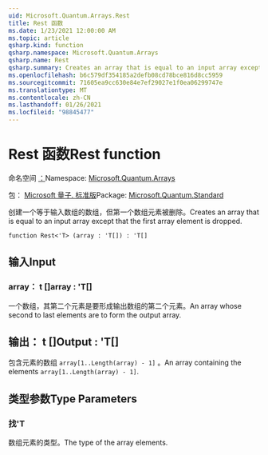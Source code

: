 ```yaml
---
uid: Microsoft.Quantum.Arrays.Rest
title: Rest 函数
ms.date: 1/23/2021 12:00:00 AM
ms.topic: article
qsharp.kind: function
qsharp.namespace: Microsoft.Quantum.Arrays
qsharp.name: Rest
qsharp.summary: Creates an array that is equal to an input array except that the first array element is dropped.
ms.openlocfilehash: b6c579df354185a2defb08cd78bce816d8cc5959
ms.sourcegitcommit: 71605ea9cc630e84e7ef29027e1f0ea06299747e
ms.translationtype: MT
ms.contentlocale: zh-CN
ms.lasthandoff: 01/26/2021
ms.locfileid: "98845477"
---
```

# <a name="rest-function"></a><span data-ttu-id="b881c-102">Rest 函数</span><span class="sxs-lookup"><span data-stu-id="b881c-102">Rest function</span></span>

<span data-ttu-id="b881c-103">命名空间 [：](xref:Microsoft.Quantum.Arrays)</span><span class="sxs-lookup"><span data-stu-id="b881c-103">Namespace: [Microsoft.Quantum.Arrays](xref:Microsoft.Quantum.Arrays)</span></span>

<span data-ttu-id="b881c-104">包： [Microsoft 量子. 标准版](https://nuget.org/packages/Microsoft.Quantum.Standard)</span><span class="sxs-lookup"><span data-stu-id="b881c-104">Package: [Microsoft.Quantum.Standard](https://nuget.org/packages/Microsoft.Quantum.Standard)</span></span>


<span data-ttu-id="b881c-105">创建一个等于输入数组的数组，但第一个数组元素被删除。</span><span class="sxs-lookup"><span data-stu-id="b881c-105">Creates an array that is equal to an input array except that the first array element is dropped.</span></span>

```qsharp
function Rest<'T> (array : 'T[]) : 'T[]
```


## <a name="input"></a><span data-ttu-id="b881c-106">输入</span><span class="sxs-lookup"><span data-stu-id="b881c-106">Input</span></span>

### <a name="array--t"></a><span data-ttu-id="b881c-107">array： t []</span><span class="sxs-lookup"><span data-stu-id="b881c-107">array : 'T[]</span></span>

<span data-ttu-id="b881c-108">一个数组，其第二个元素是要形成输出数组的第二个元素。</span><span class="sxs-lookup"><span data-stu-id="b881c-108">An array whose second to last elements are to form the output array.</span></span>



## <a name="output--t"></a><span data-ttu-id="b881c-109">输出： t []</span><span class="sxs-lookup"><span data-stu-id="b881c-109">Output : 'T[]</span></span>

<span data-ttu-id="b881c-110">包含元素的数组 `array[1..Length(array) - 1]` 。</span><span class="sxs-lookup"><span data-stu-id="b881c-110">An array containing the elements `array[1..Length(array) - 1]`.</span></span>

## <a name="type-parameters"></a><span data-ttu-id="b881c-111">类型参数</span><span class="sxs-lookup"><span data-stu-id="b881c-111">Type Parameters</span></span>

### <a name="t"></a><span data-ttu-id="b881c-112">找</span><span class="sxs-lookup"><span data-stu-id="b881c-112">'T</span></span>

<span data-ttu-id="b881c-113">数组元素的类型。</span><span class="sxs-lookup"><span data-stu-id="b881c-113">The type of the array elements.</span></span>